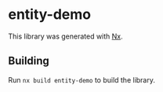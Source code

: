# entity-demo

This library was generated with [Nx](https://nx.dev).

## Building

Run `nx build entity-demo` to build the library.
